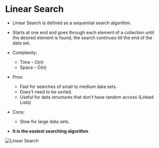 # Linear Search
 - Linear Search is defined as a sequential search algorithm. 
 
 - Starts at one end and goes through each element of a collection until the desired element is found, the search continues till the end of the data set.
 
 - Complexity:
   - Time - O(n) 
   - Space - O(n)
   
 - Pros:
   - Fast for searches of small to medium data sets.
   - Does't need to be sorted.
   - Useful for data structures that don't have random access (Linked Lists)
   
 - Cons:
   - Slow for large data sets.

 - **It is the easiest searching algorithm**.

  ![Linear Search](https://user-images.githubusercontent.com/113314204/194691462-0af48840-8332-4263-a226-1ca9b8e00792.gif)
